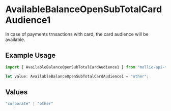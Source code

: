 # AvailableBalanceOpenSubTotalCardAudience1

In case of payments trnsactions with card, the card audience will be available.

## Example Usage

```typescript
import { AvailableBalanceOpenSubTotalCardAudience1 } from "mollie-api-typescript/models/operations";

let value: AvailableBalanceOpenSubTotalCardAudience1 = "other";
```

## Values

```typescript
"corporate" | "other"
```
